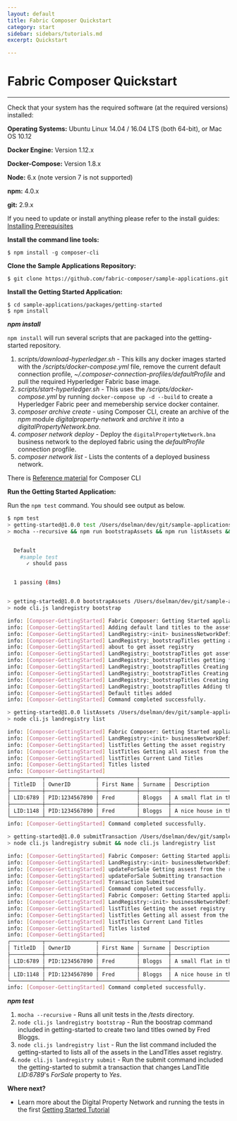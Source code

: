 ```yaml
---
layout: default
title: Fabric Composer Quickstart
category: start
sidebar: sidebars/tutorials.md
excerpt: Quickstart

---
```


# Fabric Composer Quickstart

---

Check that your system has the required software (at the required versions) installed:

**Operating Systems:** Ubuntu Linux 14.04 / 16.04 LTS (both 64-bit), or Mac OS 10.12

**Docker Engine:** Version 1.12.x

**Docker-Compose:** Version 1.8.x

**Node:** 6.x (note version 7 is not supported)

**npm:** 4.0.x

**git:** 2.9.x

If you need to update or install anything please refer to the install guides:
[Installing Prerequisites](../tasks/prerequisites.md)

**Install the command line tools:**

```
$ npm install -g composer-cli
```

**Clone the Sample Applications Repository:**

```
$ git clone https://github.com/fabric-composer/sample-applications.git
```

**Install the Getting Started Application:**

```
$ cd sample-applications/packages/getting-started
$ npm install
```

***npm install***

`npm install` will run several scripts that are packaged into the getting-started repository.

1. *scripts/download-hyperledger.sh* - This kills any docker images started with the */scripts/docker-compose.yml* file, remove the current default connection profile, *~/.composer-connection-profiles/defaultProfile* and pull the required Hyperledger Fabric base image.
2. *scripts/start-hyperledger.sh* - This uses the */scripts/docker-compose.yml* by running `docker-compose up -d --build` to create a Hyperledger Fabric peer and memebership service docker container.
3. *composer archive create* - using Composer CLI, create an archive of the *npm* module *digitalproperty-network* and *archive* it into a *digitalPropertyNetwork.bna*.
4. *composer network deploy* - Deploy the `digitalPropertyNetwork.bna` business network to the deployed fabric using the *defaultProfile* connection progfile.
5. *composer network list* - Lists the contents of a deployed business network.


There is [Reference material](https://fabric-composer.github.io/reference/commands.html) for Composer CLI

**Run the Getting Started Application:**

Run the `npm test` command. You should see output as below.

```bash
$ npm test
> getting-started@1.0.0 test /Users/dselman/dev/git/sample-applications/packages/getting-started
> mocha --recursive && npm run bootstrapAssets && npm run listAssets && npm run submitTransaction


  Default
    #sample test
      ✓ should pass


  1 passing (8ms)


> getting-started@1.0.0 bootstrapAssets /Users/dselman/dev/git/sample-applications/packages/getting-started
> node cli.js landregistry bootstrap

info: [Composer-GettingStarted] Fabric Composer: Getting Started appliation
info: [Composer-GettingStarted] Adding default land titles to the asset registry
info: [Composer-GettingStarted] LandRegistry:<init> businessNetworkDefinition obtained digitalproperty-network@0.0.1
info: [Composer-GettingStarted] LandRegistry:_bootstrapTitles getting asset registry for "net.biz.digitalPropertyNetwork.LandTitle"
info: [Composer-GettingStarted] about to get asset registry
info: [Composer-GettingStarted] LandRegistry:_bootstrapTitles got asset registry
info: [Composer-GettingStarted] LandRegistry:_bootstrapTitles getting factory and adding assets
info: [Composer-GettingStarted] LandRegistry:_bootstrapTitles Creating a person
info: [Composer-GettingStarted] LandRegistry:_bootstrapTitles Creating a land title#1
info: [Composer-GettingStarted] LandRegistry:_bootstrapTitles Creating a land title#2
info: [Composer-GettingStarted] LandRegistry:_bootstrapTitles Adding these to the registry
info: [Composer-GettingStarted] Default titles added
info: [Composer-GettingStarted] Command completed successfully.

> getting-started@1.0.0 listAssets /Users/dselman/dev/git/sample-applications/packages/getting-started
> node cli.js landregistry list

info: [Composer-GettingStarted] Fabric Composer: Getting Started appliation
info: [Composer-GettingStarted] LandRegistry:<init> businessNetworkDefinition obtained digitalproperty-network@0.0.1
info: [Composer-GettingStarted] listTitles Getting the asset registry
info: [Composer-GettingStarted] listTitles Getting all assest from the registry.
info: [Composer-GettingStarted] listTitles Current Land Titles
info: [Composer-GettingStarted] Titles listed
info: [Composer-GettingStarted]
┌──────────┬────────────────┬────────────┬─────────┬─────────────────────────────┬─────────┐
│ TitleID  │ OwnerID        │ First Name │ Surname │ Description                 │ ForSale │
├──────────┼────────────────┼────────────┼─────────┼─────────────────────────────┼─────────┤
│ LID:6789 │ PID:1234567890 │ Fred       │ Bloggs  │ A small flat in the city    │ No      │
├──────────┼────────────────┼────────────┼─────────┼─────────────────────────────┼─────────┤
│ LID:1148 │ PID:1234567890 │ Fred       │ Bloggs  │ A nice house in the country │ No      │
└──────────┴────────────────┴────────────┴─────────┴─────────────────────────────┴─────────┘
info: [Composer-GettingStarted] Command completed successfully.

> getting-started@1.0.0 submitTransaction /Users/dselman/dev/git/sample-applications/packages/getting-started
> node cli.js landregistry submit && node cli.js landregistry list

info: [Composer-GettingStarted] Fabric Composer: Getting Started appliation
info: [Composer-GettingStarted] LandRegistry:<init> businessNetworkDefinition obtained digitalproperty-network@0.0.1
info: [Composer-GettingStarted] updateForSale Getting assest from the registry.
info: [Composer-GettingStarted] updateForSale Submitting transaction
info: [Composer-GettingStarted] Transaction Submitted
info: [Composer-GettingStarted] Command completed successfully.
info: [Composer-GettingStarted] Fabric Composer: Getting Started appliation
info: [Composer-GettingStarted] LandRegistry:<init> businessNetworkDefinition obtained digitalproperty-network@0.0.1
info: [Composer-GettingStarted] listTitles Getting the asset registry
info: [Composer-GettingStarted] listTitles Getting all assest from the registry.
info: [Composer-GettingStarted] listTitles Current Land Titles
info: [Composer-GettingStarted] Titles listed
info: [Composer-GettingStarted]
┌──────────┬────────────────┬────────────┬─────────┬─────────────────────────────┬─────────┐
│ TitleID  │ OwnerID        │ First Name │ Surname │ Description                 │ ForSale │
├──────────┼────────────────┼────────────┼─────────┼─────────────────────────────┼─────────┤
│ LID:6789 │ PID:1234567890 │ Fred       │ Bloggs  │ A small flat in the city    │ No      │
├──────────┼────────────────┼────────────┼─────────┼─────────────────────────────┼─────────┤
│ LID:1148 │ PID:1234567890 │ Fred       │ Bloggs  │ A nice house in the country │ Yes     │
└──────────┴────────────────┴────────────┴─────────┴─────────────────────────────┴─────────┘
info: [Composer-GettingStarted] Command completed successfully.

```

***npm test***

1. `mocha --recursive` - Runs all unit tests in the */tests* directory.
2. `node cli.js landregistry bootstrap` - Run the boostrap command included in getting-started to create two land titles owned by Fred Bloggs.
3. `node cli.js landregistry list` - Run the list command included the getting-started to lists all of the assets in the LandTitles asset registry.
4. `node cli.js landregistry submit` - Run the submit command included the getting-started to submit a transaction that changes LandTitle *LID:6789*'s *ForSale* property to *Yes*.

**Where next?**

* Learn more about the Digital Property Network and running the tests in the first [Getting Started Tutorial](./getting-started-cmd-line.md)
